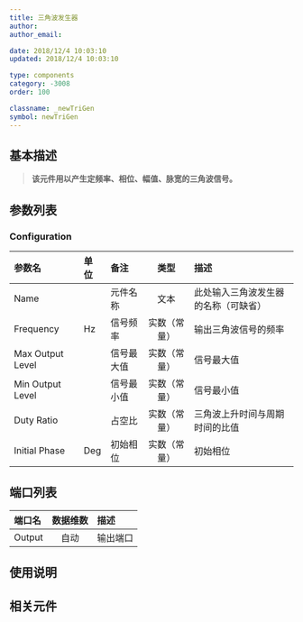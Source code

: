 ```yaml
---
title: 三角波发生器
author: 
author_email:

date: 2018/12/4 10:03:10
updated: 2018/12/4 10:03:10

type: components
category: -3008
order: 100

classname: _newTriGen
symbol: newTriGen
---
```

## 基本描述


> **该元件用以产生定频率、相位、幅值、脉宽的三角波信号。**

## 参数列表
### Configuration
| 参数名 | 单位 | 备注 | 类型 | 描述 |
| :--- | :--- | :--- | :--: | :--- |
| Name |  | 元件名称 | 文本 |  此处输入三角波发生器的名称（可缺省） |
| Frequency | Hz | 信号频率 | 实数（常量） |  输出三角波信号的频率 |
| Max Output Level |  | 信号最大值 | 实数（常量） | 信号最大值 |
| Min Output Level |  | 信号最小值 | 实数（常量） | 信号最小值 |
| Duty Ratio |  | 占空比 | 实数（常量） | 三角波上升时间与周期时间的比值 |
| Initial Phase | Deg | 初始相位 | 实数（常量） | 初始相位 |


## 端口列表

| 端口名 | 数据维数 | 描述 |
| :--- | :--:  | :--- |
| Output | 自动 | 输出端口|

## 使用说明



## 相关元件


